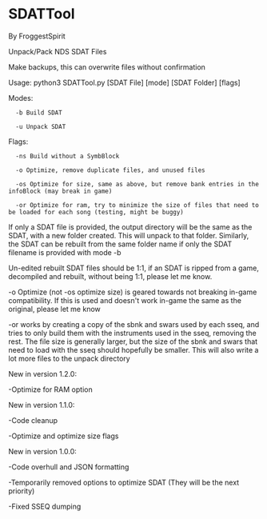 # SDATTool
By FroggestSpirit

Unpack/Pack NDS SDAT Files

Make backups, this can overwrite files without confirmation

Usage: python3 SDATTool.py [SDAT File] [mode] [SDAT Folder] [flags]

Modes: 

      -b Build SDAT

      -u Unpack SDAT

Flags:
      
      -ns Build without a SymbBlock

      -o Optimize, remove duplicate files, and unused files

      -os Optimize for size, same as above, but remove bank entries in the infoBlock (may break in game)

      -or Optimize for ram, try to minimize the size of files that need to be loaded for each song (testing, might be buggy)
      
If only a SDAT file is provided, the output directory will be the same as the SDAT, with a new folder created. This will unpack to that folder. Similarly, the SDAT can be rebuilt from the same folder name if only the SDAT filename is provided with mode -b

Un-edited rebuilt SDAT files should be 1:1, if an SDAT is ripped from a game, decompiled and rebuilt, without being 1:1, please let me know.

-o Optimize (not -os optimize size) is geared towards not breaking in-game compatibility. If this is used and doesn't work in-game the same as the original, please let me know

-or works by creating a copy of the sbnk and swars used by each sseq, and tries to only build them with the instruments used in the sseq, removing the rest. The file size is generally larger, but the size of the sbnk and swars that need to load with the sseq should hopefully be smaller. This will also write a lot more files to the unpack directory

New in version 1.2.0:

-Optimize for RAM option

New in version 1.1.0:

-Code cleanup

-Optimize and optimize size flags

New in version 1.0.0:

-Code overhull and JSON formatting

-Temporarily removed options to optimize SDAT (They will be the next priority)

-Fixed SSEQ dumping
